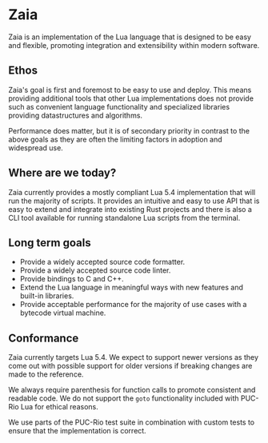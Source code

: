 # Zaia

Zaia is an implementation of the Lua language that is designed to be easy and flexible,
promoting integration and extensibility within modern software.

## Ethos

Zaia's goal is first and foremost to be easy to use and deploy. This means providing additional tools that
other Lua implementations does not provide such as convenient language functionality and specialized libraries
providing datastructures and algorithms.

Performance does matter, but it is of secondary priority in contrast to the above goals as they are often
the limiting factors in adoption and widespread use.

## Where are we today?

Zaia currently provides a mostly compliant Lua 5.4 implementation that will run the majority of scripts.
It provides an intuitive and easy to use API that is easy to extend and integrate into existing Rust projects
and there is also a CLI tool available for running standalone Lua scripts from the terminal.

## Long term goals

- Provide a widely accepted source code formatter.
- Provide a widely accepted source code linter.
- Provide bindings to C and C++.
- Extend the Lua language in meaningful ways with new features and built-in libraries.
- Provide acceptable performance for the majority of use cases with a bytecode virtual machine.

## Conformance

Zaia currently targets Lua 5.4. We expect to support newer versions as they come out
with possible support for older versions if breaking changes are made to the reference.

We always require parenthesis for function calls to promote consistent and readable code.
We do not support the `goto` functionality included with PUC-Rio Lua for ethical reasons.

We use parts of the PUC-Rio test suite in combination with custom tests to ensure that the implementation is correct.
